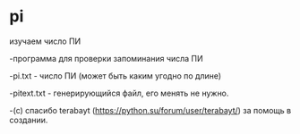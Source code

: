 # pi
изучаем число ПИ

-программа для проверки запоминания числа ПИ

-pi.txt - число ПИ (может быть каким угодно по длине)

-pitext.txt - генерирующийся файл, его менять не нужно.


-(c) спасибо  terabayt (https://python.su/forum/user/terabayt/) за помощь в создании.

